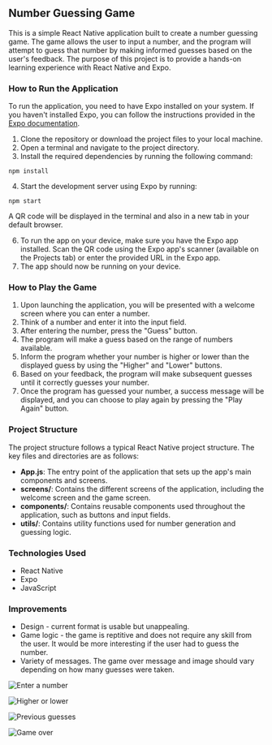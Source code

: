 ## Number Guessing Game

This is a simple React Native application built to create a number guessing game. The game allows the user to input a number, and the program will attempt to guess that number by making informed guesses based on the user's feedback. The purpose of this project is to provide a hands-on learning experience with React Native and Expo.

### How to Run the Application

To run the application, you need to have Expo installed on your system. If you haven't installed Expo, you can follow the instructions provided in the [Expo documentation](https://docs.expo.io/get-started/installation/).

1. Clone the repository or download the project files to your local machine.
2. Open a terminal and navigate to the project directory.
3. Install the required dependencies by running the following command:

<pre><code>npm install</code></pre>

4. Start the development server using Expo by running:

<pre><code>npm start</code></pre>

A QR code will be displayed in the terminal and also in a new tab in your default browser.

6. To run the app on your device, make sure you have the Expo app installed. Scan the QR code using the Expo app's scanner (available on the Projects tab) or enter the provided URL in the Expo app.
7. The app should now be running on your device.

### How to Play the Game

1. Upon launching the application, you will be presented with a welcome screen where you can enter a number.
2. Think of a number and enter it into the input field.
3. After entering the number, press the "Guess" button.
4. The program will make a guess based on the range of numbers available.
5. Inform the program whether your number is higher or lower than the displayed guess by using the "Higher" and "Lower" buttons.
6. Based on your feedback, the program will make subsequent guesses until it correctly guesses your number.
7. Once the program has guessed your number, a success message will be displayed, and you can choose to play again by pressing the "Play Again" button.

### Project Structure

The project structure follows a typical React Native project structure. The key files and directories are as follows:

- **App.js**: The entry point of the application that sets up the app's main components and screens.
- **screens/**: Contains the different screens of the application, including the welcome screen and the game screen.
- **components/**: Contains reusable components used throughout the application, such as buttons and input fields.
- **utils/**: Contains utility functions used for number generation and guessing logic.

### Technologies Used

- React Native
- Expo
- JavaScript

### Improvements

- Design - current format is usable but unappealing.
- Game logic - the game is reptitive and does not require any skill from the user. It would be more interesting if the user had to guess the number. 
- Variety of messages. The game over message and image should vary depending on how many guesses were taken.

![Enter a number](assets/images/screenshot1.png)

![Higher or lower](assets/images/screenshot4.png)

![Previous guesses](assets/images/screenshot3.png)

![Game over](assets/images/screenshot2.png)

